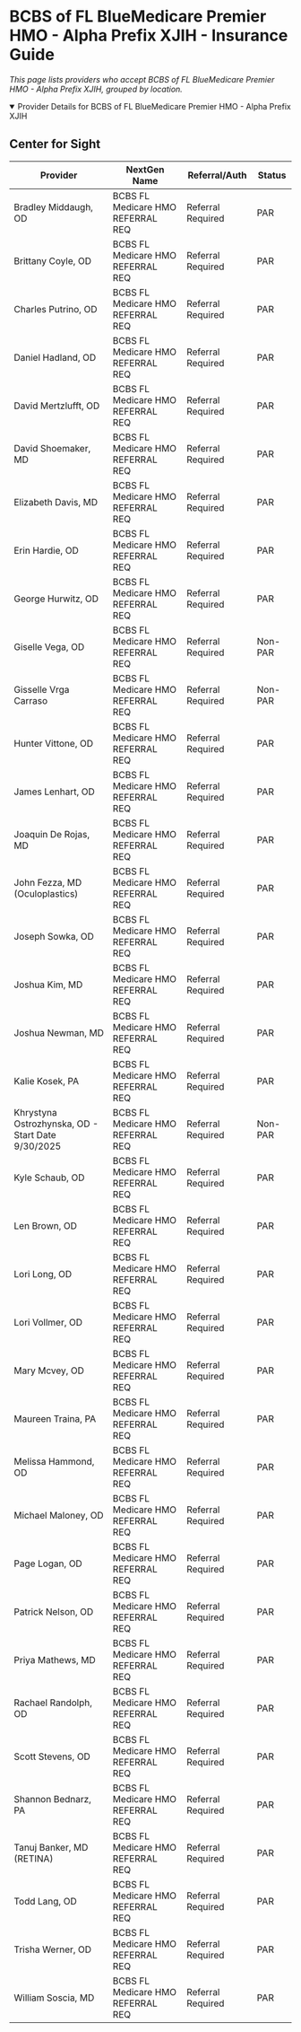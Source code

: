 # BCBS of FL BlueMedicare Premier HMO - Alpha Prefix XJIH - Insurance Guide

*This page lists providers who accept BCBS of FL BlueMedicare Premier HMO - Alpha Prefix XJIH, grouped by location.*

<details open><summary>Provider Details for BCBS of FL BlueMedicare Premier HMO - Alpha Prefix XJIH</summary>

## Center for Sight

| Provider | NextGen Name | Referral/Auth | Status |
|----------|-------------|--------------|--------|
| Bradley Middaugh, OD | BCBS FL Medicare HMO REFERRAL REQ | Referral Required | PAR |
| Brittany Coyle, OD | BCBS FL Medicare HMO REFERRAL REQ | Referral Required | PAR |
| Charles Putrino, OD | BCBS FL Medicare HMO REFERRAL REQ | Referral Required | PAR |
| Daniel Hadland, OD | BCBS FL Medicare HMO REFERRAL REQ | Referral Required | PAR |
| David Mertzlufft, OD | BCBS FL Medicare HMO REFERRAL REQ | Referral Required | PAR |
| David Shoemaker, MD | BCBS FL Medicare HMO REFERRAL REQ | Referral Required | PAR |
| Elizabeth Davis, MD | BCBS FL Medicare HMO REFERRAL REQ | Referral Required | PAR |
| Erin Hardie, OD | BCBS FL Medicare HMO REFERRAL REQ | Referral Required | PAR |
| George Hurwitz, OD | BCBS FL Medicare HMO REFERRAL REQ | Referral Required | PAR |
| Giselle Vega, OD | BCBS FL Medicare HMO REFERRAL REQ | Referral Required | Non-PAR |
| Gisselle Vrga Carraso | BCBS FL Medicare HMO REFERRAL REQ | Referral Required | Non-PAR |
| Hunter Vittone, OD | BCBS FL Medicare HMO REFERRAL REQ | Referral Required | PAR |
| James Lenhart, OD | BCBS FL Medicare HMO REFERRAL REQ | Referral Required | PAR |
| Joaquin De Rojas, MD | BCBS FL Medicare HMO REFERRAL REQ | Referral Required | PAR |
| John Fezza, MD (Oculoplastics) | BCBS FL Medicare HMO REFERRAL REQ | Referral Required | PAR |
| Joseph Sowka, OD | BCBS FL Medicare HMO REFERRAL REQ | Referral Required | PAR |
| Joshua Kim, MD | BCBS FL Medicare HMO REFERRAL REQ | Referral Required | PAR |
| Joshua Newman, MD | BCBS FL Medicare HMO REFERRAL REQ | Referral Required | PAR |
| Kalie Kosek, PA | BCBS FL Medicare HMO REFERRAL REQ | Referral Required | PAR |
| Khrystyna Ostrozhynska, OD - Start Date 9/30/2025 | BCBS FL Medicare HMO REFERRAL REQ | Referral Required | Non-PAR |
| Kyle Schaub, OD | BCBS FL Medicare HMO REFERRAL REQ | Referral Required | PAR |
| Len Brown, OD | BCBS FL Medicare HMO REFERRAL REQ | Referral Required | PAR |
| Lori Long, OD | BCBS FL Medicare HMO REFERRAL REQ | Referral Required | PAR |
| Lori Vollmer, OD | BCBS FL Medicare HMO REFERRAL REQ | Referral Required | PAR |
| Mary Mcvey, OD | BCBS FL Medicare HMO REFERRAL REQ | Referral Required | PAR |
| Maureen Traina, PA | BCBS FL Medicare HMO REFERRAL REQ | Referral Required | PAR |
| Melissa Hammond, OD | BCBS FL Medicare HMO REFERRAL REQ | Referral Required | PAR |
| Michael Maloney, OD | BCBS FL Medicare HMO REFERRAL REQ | Referral Required | PAR |
| Page Logan, OD | BCBS FL Medicare HMO REFERRAL REQ | Referral Required | PAR |
| Patrick Nelson, OD | BCBS FL Medicare HMO REFERRAL REQ | Referral Required | PAR |
| Priya Mathews, MD | BCBS FL Medicare HMO REFERRAL REQ | Referral Required | PAR |
| Rachael Randolph, OD | BCBS FL Medicare HMO REFERRAL REQ | Referral Required | PAR |
| Scott Stevens, OD | BCBS FL Medicare HMO REFERRAL REQ | Referral Required | PAR |
| Shannon Bednarz, PA | BCBS FL Medicare HMO REFERRAL REQ | Referral Required | PAR |
| Tanuj Banker, MD (RETINA) | BCBS FL Medicare HMO REFERRAL REQ | Referral Required | PAR |
| Todd Lang, OD | BCBS FL Medicare HMO REFERRAL REQ | Referral Required | PAR |
| Trisha Werner, OD | BCBS FL Medicare HMO REFERRAL REQ | Referral Required | PAR |
| William Soscia, MD | BCBS FL Medicare HMO REFERRAL REQ | Referral Required | PAR |

</details>

